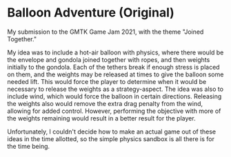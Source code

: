 # Balloon Adventure (Original)

My submission to the GMTK Game Jam 2021, with the theme "Joined Together."

My idea was to include a hot-air balloon with physics, where there would be the envelope and gondola joined together with ropes, and then weights initially to the gondola. Each of the tethers break if enough stress is placed on them, and the weights may be released at times to give the balloon some needed lift. This would force the player to determine when it would be necessary to release the weights as a strategy-aspect. The idea was also to include wind, which would force the balloon in certain directions. Releasing the weights also would remove the extra drag penalty from the wind, allowing for added control. However, performing the objective with more of the weights remaining would result in a better result for the player.

Unfortunately, I couldn't decide how to make an actual game out of these ideas in the time allotted, so the simple physics sandbox is all there is for the time being.

